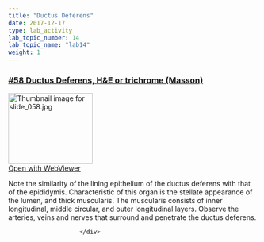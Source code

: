 ```yaml
---
title: "Ductus Deferens"
date: 2017-12-17
type: lab_activity
lab_topic_number: 14
lab_topic_name: "lab14"
weight: 1
---
```

<div class="entrybody">
						<h3><u><b>#58 Ductus Deferens, <span class="caps">H&amp;E </span>or trichrome (Masson)</b></u></h3>

<div class="thumbnail"> <a href="http://virtualslides.cumc.columbia.edu/58.svs/view.apml?" target="_blank"><img alt="Thumbnail image for slide_058.jpg" src="/assets/images/slide_058-thumb-170x143-1524.jpg" width="170" height="143" class="mt-image-left"></a><br><a href="http://virtualslides.cumc.columbia.edu/58.svs/view.apml?" target="_blank">Open with WebViewer</a> </div>

<p>Note the similarity of the lining epithelium of the ductus deferens with that of the epididymis.  Characteristic of this organ is the stellate appearance of the lumen, and thick muscularis.  The muscularis consists of inner longitudinal, middle circular, and outer longitudinal layers. Observe the arteries, veins and nerves that surround and penetrate the ductus deferens.</p>
						
						
						</div>
